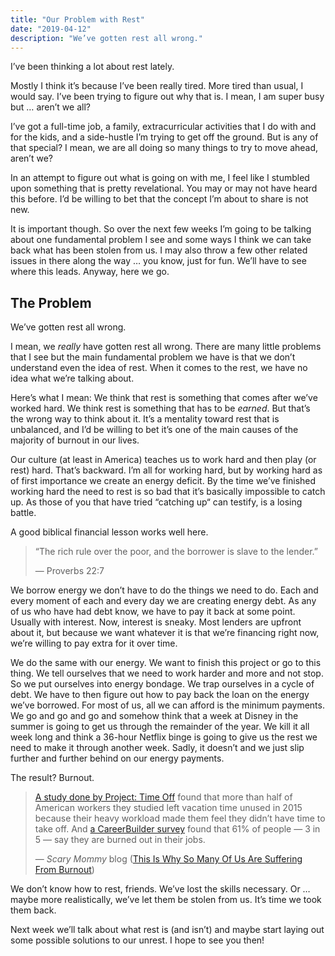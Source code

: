 ```yaml
---
title: "Our Problem with Rest"
date: "2019-04-12"
description: "We’ve gotten rest all wrong."
---
```


I’ve been thinking a lot about rest lately.

Mostly I think it’s because I’ve been really tired. More tired than usual, I would say. I’ve been trying to figure out why that is. I mean, I am super busy but … aren’t we all?

I’ve got a full-time job, a family, extracurricular activities that I do with and for the kids, and a side-hustle I’m trying to get off the ground. But is any of that special? I mean, we are all doing so many things to try to move ahead, aren’t we?

In an attempt to figure out what is going on with me, I feel like I stumbled upon something that is pretty revelational. You may or may not have heard this before. I’d be willing to bet that the concept I’m about to share is not new.

It is important though. So over the next few weeks I’m going to be talking about one fundamental problem I see and some ways I think we can take back what has been stolen from us. I may also throw a few other related issues in there along the way … you know, just for fun. We’ll have to see where this leads. Anyway, here we go.

## The Problem

We’ve gotten rest all wrong.

I mean, we _really_ have gotten rest all wrong. There are many little problems that I see but the main fundamental problem we have is that we don’t understand even the idea of rest. When it comes to the rest, we have no idea what we’re talking about.

Here’s what I mean: We think that rest is something that comes after we’ve worked hard. We think rest is something that has to be _earned_. But that’s the wrong way to think about it. It’s a mentality toward rest that is unbalanced, and I’d be willing to bet it’s one of the main causes of the majority of burnout in our lives.

Our culture (at least in America) teaches us to work hard and then play (or rest) hard. That’s backward. I’m all for working hard, but by working hard as of first importance we create an energy deficit. By the time we’ve finished working hard the need to rest is so bad that it’s basically impossible to catch up. As those of you that have tried “catching up“ can testify, is a losing battle.

A good biblical financial lesson works well here.

> “The rich rule over the poor, and the borrower is slave to the lender.”
>
> — Proverbs 22:7

We borrow energy we don’t have to do the things we need to do. Each and every moment of each and every day we are creating energy debt. As any of us who have had debt know, we have to pay it back at some point. Usually with interest. Now, interest is sneaky. Most lenders are upfront about it, but because we want whatever it is that we’re financing right now, we’re willing to pay extra for it over time.

We do the same with our energy. We want to finish this project or go to this thing. We tell ourselves that we need to work harder and more and not stop. So we put ourselves into energy bondage. We trap ourselves in a cycle of debt. We have to then figure out how to pay back the loan on the energy we’ve borrowed. For most of us, all we can afford is the minimum payments. We go and go and go and somehow think that a week at Disney in the summer is going to get us through the remainder of the year. We kill it all week long and think a 36-hour Netflix binge is going to give us the rest we need to make it through another week. Sadly, it doesn’t and we just slip further and further behind on our energy payments.

The result? Burnout.

> [A study done by Project: Time Off](https://www.projecttimeoff.com/news/press-releases/americans-waste-record-setting-658-million-vacation-days) found that more than half of American workers they studied left vacation time unused in 2015 because their heavy workload made them feel they didn’t have time to take off. And [a CareerBuilder survey](http://press.careerbuilder.com/2017-05-23-Do-American-Workers-Need-a-Vacation-New-CareerBuilder-Data-Shows-Majority-Are-Burned-Out-at-Work-While-Some-Are-Highly-Stressed-or-Both) found that 61% of people — 3 in 5 — say they are burned out in their jobs.
>
> — _Scary Mommy_ blog ([This Is Why So Many Of Us Are Suffering From Burnout](https://www.scarymommy.com/why-so-many-are-suffering-from-burnout/))

We don’t know how to rest, friends. We’ve lost the skills necessary. Or … maybe more realistically, we’ve let them be stolen from us. It’s time we took them back.

Next week we’ll talk about what rest is (and isn’t) and maybe start laying out some possible solutions to our unrest. I hope to see you then!
